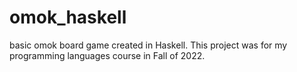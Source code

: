 # omok_haskell
basic omok board game created in Haskell. This project was for my programming languages course in Fall of 2022. 
